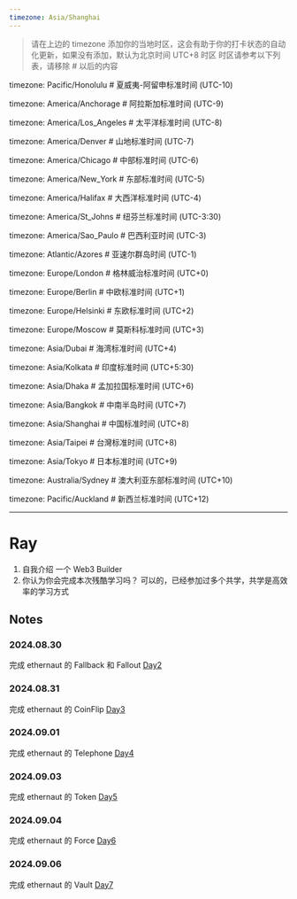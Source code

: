 ```yaml
---
timezone: Asia/Shanghai 
---
```


> 请在上边的 timezone 添加你的当地时区，这会有助于你的打卡状态的自动化更新，如果没有添加，默认为北京时间 UTC+8 时区
> 时区请参考以下列表，请移除 # 以后的内容

timezone: Pacific/Honolulu # 夏威夷-阿留申标准时间 (UTC-10)

timezone: America/Anchorage # 阿拉斯加标准时间 (UTC-9)

timezone: America/Los_Angeles # 太平洋标准时间 (UTC-8)

timezone: America/Denver # 山地标准时间 (UTC-7)

timezone: America/Chicago # 中部标准时间 (UTC-6)

timezone: America/New_York # 东部标准时间 (UTC-5)

timezone: America/Halifax # 大西洋标准时间 (UTC-4)

timezone: America/St_Johns # 纽芬兰标准时间 (UTC-3:30)

timezone: America/Sao_Paulo # 巴西利亚时间 (UTC-3)

timezone: Atlantic/Azores # 亚速尔群岛时间 (UTC-1)

timezone: Europe/London # 格林威治标准时间 (UTC+0)

timezone: Europe/Berlin # 中欧标准时间 (UTC+1)

timezone: Europe/Helsinki # 东欧标准时间 (UTC+2)

timezone: Europe/Moscow # 莫斯科标准时间 (UTC+3)

timezone: Asia/Dubai # 海湾标准时间 (UTC+4)

timezone: Asia/Kolkata # 印度标准时间 (UTC+5:30)

timezone: Asia/Dhaka # 孟加拉国标准时间 (UTC+6)

timezone: Asia/Bangkok # 中南半岛时间 (UTC+7)

timezone: Asia/Shanghai # 中国标准时间 (UTC+8)

timezone: Asia/Taipei # 台灣标准时间 (UTC+8)

timezone: Asia/Tokyo # 日本标准时间 (UTC+9)

timezone: Australia/Sydney # 澳大利亚东部标准时间 (UTC+10)

timezone: Pacific/Auckland # 新西兰标准时间 (UTC+12)

---

# Ray

1. 自我介绍
一个 Web3 Builder
2. 你认为你会完成本次残酷学习吗？
可以的，已经参加过多个共学，共学是高效率的学习方式

## Notes

<!-- Content_START -->

### 2024.08.30
完成 ethernaut 的 Fallback 和 Fallout
[Day2](Writeup/Ray/Day2.md)


### 2024.08.31
完成 ethernaut 的 CoinFlip
[Day3](Writeup/Ray/Day3.md)


### 2024.09.01
 完成 ethernaut 的 Telephone
[Day4](Writeup/Ray/Day4.md)

### 2024.09.03
 完成 ethernaut 的 Token
[Day5](Writeup/Ray/Day5.md)

### 2024.09.04
 完成 ethernaut 的 Force
[Day6](Writeup/Ray/Day6.md)

### 2024.09.06
完成 ethernaut 的 Vault
[Day7](Writeup/Ray/Day7.md)


<!-- Content_END -->
